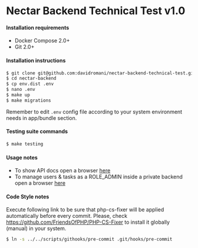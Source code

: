 Nectar Backend Technical Test v1.0
==================================

#### Installation requirements

 * Docker Compose 2.0+
 * Git 2.0+

#### Installation instructions

```bash
$ git clone git@github.com:davidromani/nectar-backend-technical-test.git nectar-backend
$ cd nectar-backend
$ cp env.dist .env
$ nano .env
$ make up
$ make migrations
```

Remember to edit `.env` config file according to your system environment needs in app/bundle section.

#### Testing suite commands

```bash
$ make testing
```

#### Usage notes

 * To show API docs open a browser [here](http://localhost:8741/api/docs)
 * To manage users & tasks as a ROLE_ADMIN inside a private backend open a browser [here](http://localhost:8741/admin)

#### Code Style notes

Execute following link to be sure that php-cs-fixer will be applied automatically before every commit. Please, check https://github.com/FriendsOfPHP/PHP-CS-Fixer to install it globally (manual) in your system.

```bash
$ ln -s ../../scripts/githooks/pre-commit .git/hooks/pre-commit
```
